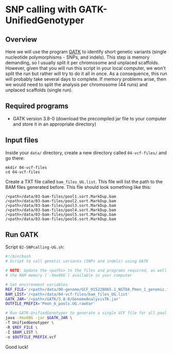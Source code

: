 # SNP calling with GATK-UnifiedGenotyper

## Overview
Here we will use the program [GATK](https://gatk.broadinstitute.org/hc/en-us) to identify short genetic variants (single nucleotide polymorphisms - SNPs, and indels). This step is memory demanding, so I usually split it per chromosome and unplaced scaffolds. However, given that you will run this script in your local computer, we won't split the run but rather will try to do it all in once. As a consequence, this run will probably take several days to complete. If memory problems arise, then we would need to split the analysis per chromosome (44 runs) and unplaced scaffolds (single run).

## Required programs
- GATK version 3.8-0 (download the precompiled jar file to your computer and store it in an appropriate directory)

## Input files
Inside your `data/` directory, create a new directory called `04-vcf-files/` and go there:
```
mkdir 04-vcf-files
cd 04-vcf-files
```
Create a TXT file called `bam_files_UG.list`. This file will list the path to the BAM files generated before. This file should look something like this:
```
/<path>/data/03-bam-files/pool1.sort.MarkDup.bam
/<path>/data/03-bam-files/pool2.sort.MarkDup.bam
/<path>/data/03-bam-files/pool3.sort.MarkDup.bam
/<path>/data/03-bam-files/pool4.sort.MarkDup.bam
/<path>/data/03-bam-files/pool5.sort.MarkDup.bam
/<path>/data/03-bam-files/pool6.sort.MarkDup.bam
```

## Run GATK
Script `02-SNPcalling-UG.sh`:
```bash
#!/bin/bash
# Script to call genetic variants (SNPs and indels) using GATK

# NOTE: Update the <paths> to the files and programs required, as well as
# the RAM memory (`-Xmx60G`) available in your computer

# Set environment variables
REF_FILE='/<path>/data/00-genome/GCF_015228065.1_NSTDA_Pmon_1_genomic.fna'
BAM_LIST='/<path>/data/04-vcf-files/bam_files_UG.list'
GATK_JAR='/<path>/GATK/3.8-0/GenomeAnalysisTK.jar'
OUTFILE_PREFIX='Pmon_6_pools.UG.rawVar'

# Run GATK-UnifiedGenotyper to generate a single VCF file for all pool samples.
java -Xmx60G -jar $GATK_JAR \
-T UnifiedGenotyper \
-R $REF_FILE \
-I $BAM_LIST \
-o $OUTFILE_PREFIX.vcf

```
Good luck!
